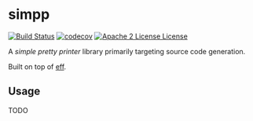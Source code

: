 # simpp
[![Build Status](https://travis-ci.org/vigoo/simpp.svg?branch=master)](https://travis-ci.org/vigoo/simpp)
[![codecov](https://codecov.io/gh/vigoo/simpp/branch/master/graph/badge.svg)](https://codecov.io/gh/vigoo/simpp)
[![Apache 2 License License](http://img.shields.io/badge/license-APACHE2-blue.svg)](http://www.apache.org/licenses/LICENSE-2.0)

A *simple pretty printer* library primarily targeting source code generation.

Built on top of [eff](http://atnos-org.github.io/eff/).


## Usage

TODO
